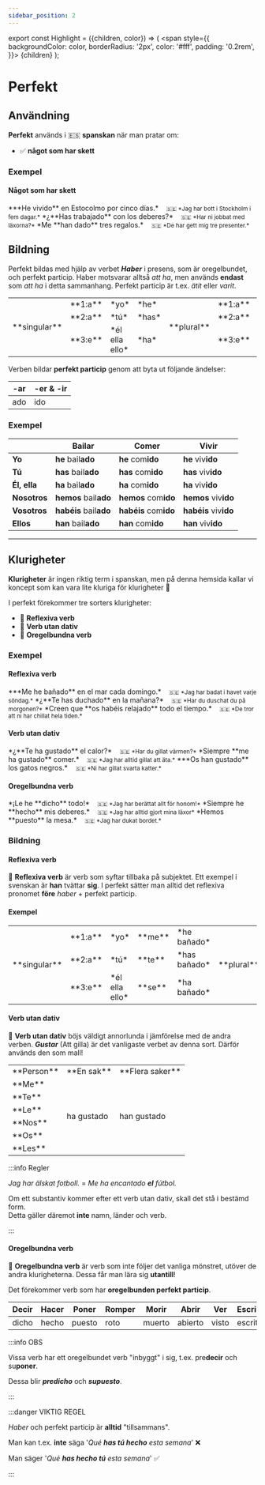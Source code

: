 ```yaml
---
sidebar_position: 2
---
```


export const Highlight = ({children, color}) => (
  <span
    style={{
      backgroundColor: color,
      borderRadius: '2px',
      color: '#fff',
      padding: '0.2rem',
    }}>
    {children}
  </span>
);

# <Highlight color="var(--highlight)">Perfekt</Highlight>

## <Highlight color="#ff4802">Användning</Highlight>

**Perfekt** används i 🇪🇸 **spanskan** när man pratar om:

- ✅ **något som har skett**

### <Highlight color="#ff4802">Exempel</Highlight>

#### <Highlight color="#ff4802">Något som har skett</Highlight>
 
<div class="custom-quote">  
***He vivido** en Estocolmo por cinco días.*   
&nbsp;&nbsp;&nbsp;<small>🇸🇪 *Jag har bott i Stockholm i fem dagar.*</small>    
*¿**Has trabajado** con los deberes?*   
&nbsp;&nbsp;&nbsp;<small>🇸🇪 *Har ni jobbat med läxorna?*</small>    
*Me **han dado** tres regalos.*    
&nbsp;&nbsp;&nbsp;<small>🇸🇪 *De har gett mig tre presenter.*</small> 
</div>

## <Highlight color="#ff4802">Bildning</Highlight>

Perfekt bildas med hjälp av verbet ***Haber*** i presens, som är oregelbundet, och perfekt particip. Haber motsvarar alltså *att ha*, men används **endast** som *att ha* i detta sammanhang. Perfekt particip är t.ex. *ätit* eller *varit*. 

<table>
  <tbody>
  <tr>
      <td rowspan="3"> **singular**</td>
      <td> **1:a**</td>
      <td> *yo*</td>
      <td> *he*</td>
      <td rowspan="3"> **plural**</td>
      <td> **1:a**</td>
      <td> *nosotros*</td>
      <td> *hemos*</td>
      </tr>
    <tr>
      <td> **2:a**</td>
      <td> *tú*</td>
      <td> *has*</td>
      <td> **2:a**</td>
      <td> *vosotros*</td>
      <td> *habéis*</td>
    </tr>
    <tr>
      <td> **3:e**</td>
      <td> *él    
      ella       
      ello*</td>
      <td> *ha*</td>
      <td> **3:e**</td>
      <td> *ellos*</td>
      <td> *han*</td>
    </tr>
  </tbody>
</table>

Verben bildar **perfekt particip** genom att byta ut följande ändelser:

| -ar     | -er & -ir   | 
| ------- | ----------- | 
| ado     | ido         |


### <Highlight color="#ff4802">Exempel</Highlight>

|       | Bailar   | Comer   | Vivir   |
| ----- | ----- | ----- | ----- |
| **Yo**    | **he** bail**ado**     | **he** com**ido**     | **he** viv**ido**     |
| **Tú**    | **has** bail**ado**    | **has** com**ido**    | **has** viv**ido**    |
| **Él, ella**    | **ha** bail**ado**     | **ha** com**ido**     | **ha** viv**ido**     |
| **Nosotros**    | **hemos** bail**ado**     | **hemos** com**ido**     | **hemos** viv**ido**     |
| **Vosotros**    | **habéis** bail**ado**     | **habéis** com**ido**     | **habéis** viv**ido**     |
| **Ellos**    | **han** bail**ado**     | **han** com**ido**     | **han** viv**ido**     |

---

## <Highlight color="#ff4802">Klurigheter</Highlight>

**Klurigheter** är ingen riktig term i spanskan, men på denna hemsida kallar vi koncept som kan vara lite kluriga för klurigheter 🥸

I perfekt förekommer tre sorters klurigheter:

- 🦺 **Reflexiva verb**
- 💩 **Verb utan dativ**
- 🖕 **Oregelbundna verb**

### <Highlight color="#ff4802">Exempel</Highlight>

#### <Highlight color="#ff4802">Reflexiva verb</Highlight>
 
<div class="custom-quote">  
***Me he bañado** en el mar cada domingo.*   
&nbsp;&nbsp;&nbsp;<small>🇸🇪 *Jag har badat i havet varje söndag.*</small>    
*¿**Te has duchado** en la mañana?*   
&nbsp;&nbsp;&nbsp;<small>🇸🇪 *Har du duschat du på morgonen?*</small>    
*Creen que **os habéis relajado** todo el tiempo.*   
&nbsp;&nbsp;&nbsp;<small>🇸🇪 *De tror att ni har chillat hela tiden.*</small> 
</div>

#### <Highlight color="#ff4802">Verb utan dativ</Highlight>
 
<div class="custom-quote">  
*¿**Te ha gustado** el calor?*   
&nbsp;&nbsp;&nbsp;<small>🇸🇪 *Har du gillat värmen?*</small>    
*Siempre **me ha gustado** comer.*   
&nbsp;&nbsp;&nbsp;<small>🇸🇪 *Jag har alltid gillat att äta.*</small>      
***Os han gustado** los gatos negros.*   
&nbsp;&nbsp;&nbsp;<small>🇸🇪 *Ni har gillat svarta katter.*</small>    
</div>

#### <Highlight color="#ff4802">Oregelbundna verb</Highlight>
 
<div class="custom-quote">  
*¡Le he **dicho** todo!*   
&nbsp;&nbsp;&nbsp;<small>🇸🇪 *Jag har berättat allt för honom!*</small>    
*Siempre he **hecho** mis deberes.*   
&nbsp;&nbsp;&nbsp;<small>🇸🇪 *Jag har alltid gjort mina läxor*</small>    
*Hemos **puesto** la mesa.*   
&nbsp;&nbsp;&nbsp;<small>🇸🇪 *Jag har dukat bordet.*</small>    
</div>

### <Highlight color="#ff4802">Bildning</Highlight>

#### <Highlight color="#ff4802">Reflexiva verb</Highlight>

🦺 **Reflexiva verb** är verb som syftar tillbaka på subjektet. Ett exempel i svenskan är **han** tvättar **sig**. I perfekt sätter man alltid det reflexiva pronomet **före** *haber* + perfekt particip.

#### <Highlight color="#ff4802">Exempel</Highlight>

<table>
  <tbody>
  <tr>
      <td rowspan="3"> **singular**</td>
      <td> **1:a**</td>
      <td> *yo*</td>
      <td> **me**</td>
      <td> *he bañado*</td>
      <td rowspan="3"> **plural**</td>
      <td> **1:a**</td>
      <td> *nosotros*</td>
      <td> **nos**</td>
      <td> *hemos bañado*</td>
      </tr>
    <tr>
      <td> **2:a**</td>
      <td> *tú*</td>
      <td> **te**</td>
      <td> *has bañado*</td>
      <td> **2:a**</td>
      <td> *vosotros*</td>
      <td> **os**</td>
      <td> *habéis bañado*</td>
    </tr>
    <tr>
      <td> **3:e**</td>
      <td> *él    
      ella       
      ello*</td>
      <td> **se**</td>
      <td> *ha bañado*</td>
      <td> **3:e**</td>
      <td> *ellos*</td>
      <td> **se**</td>
      <td> *han bañado*</td>
    </tr>
  </tbody>
</table>

#### <Highlight color="#ff4802">Verb utan dativ</Highlight>

💩 **Verb utan dativ** böjs väldigt annorlunda i jämförelse med de andra verben. ***Gustar*** (Att gilla) är det vanligaste verbet av denna sort. Därför används den som mall!

<table>
  <tbody>
    <tr>
      <td> **Person**</td>
      <td> **En sak**</td>
      <td> **Flera saker**</td>
    </tr>
    <tr>
      <td>**Me**</td>
      <td rowspan="6">ha gustado</td>
      <td rowspan="6">han gustado</td>
    </tr>
    <tr>
      <td>**Te**</td>
    </tr>
    <tr>
      <td>**Le**</td>
    </tr>
    <tr>
      <td>**Nos**</td>
    </tr>
    <tr>
      <td>**Os**</td>
    </tr>
    <tr>
      <td>**Les**</td>
    </tr>
  </tbody>
</table>

:::info Regler

*Jag har älskat fotboll.* = *Me ha encantado **el** fútbol.*

Om ett substantiv kommer efter ett verb utan dativ, skall det stå i bestämd form.     
Detta gäller däremot **inte** namn, länder och verb.

:::

#### <Highlight color="#ff4802">Oregelbundna verb</Highlight>

🖕 **Oregelbundna verb** är verb som inte följer det vanliga mönstret, utöver de andra klurigheterna. Dessa får man lära sig **utantill**! 

Det förekommer verb som har **oregelbunden perfekt particip**. 

<table>
  <thead>
    <tr>
      <th> Decir</th>
      <th> Hacer</th>
      <th> Poner</th>
      <th> Romper</th>
      <th> Morir</th>
      <th> Abrir</th>
      <th> Ver</th>
      <th> Escribir</th>
      <th> Resolver</th>
      <th> Descubrir</th>
      <th> Volver</th>
      <th> Cubrir</th>
      <th> Imprimir</th>
      <th> Freír</th>
    </tr>
  </thead>
  <tbody>
    <tr>
      <td><span style={{color: 'red'}}>dicho</span></td>
      <td><span style={{color: 'red'}}>hecho</span></td>
      <td><span style={{color: 'red'}}>puesto</span></td>
      <td><span style={{color: 'red'}}>roto</span></td>
      <td><span style={{color: 'red'}}>muerto</span></td>
      <td><span style={{color: 'red'}}>abierto</span></td>
      <td><span style={{color: 'red'}}>visto</span></td>
      <td><span style={{color: 'red'}}>escrito</span></td>
      <td><span style={{color: 'red'}}>resuelto</span></td>
      <td><span style={{color: 'red'}}>descubierto</span></td>
      <td><span style={{color: 'red'}}>vuelto</span></td>
      <td><span style={{color: 'red'}}>cubierto</span></td>
      <td><span style={{color: 'red'}}>impreso</span></td>
      <td><span style={{color: 'red'}}>frito</span></td>
    </tr>
  </tbody>
</table>

:::info OBS

Vissa verb har ett oregelbundet verb "inbyggt" i sig, t.ex. pre**decir** och su**poner**.

Dessa blir ***predicho*** och ***supuesto***.

:::

:::danger VIKTIG REGEL

*Haber* och perfekt particip är **alltid** "tillsammans". 

Man kan t.ex. **inte** säga '*Qué **has tú hecho** esta semana*' ❌

Man säger '*Qué **has hecho tú** esta semana*' ✅

:::